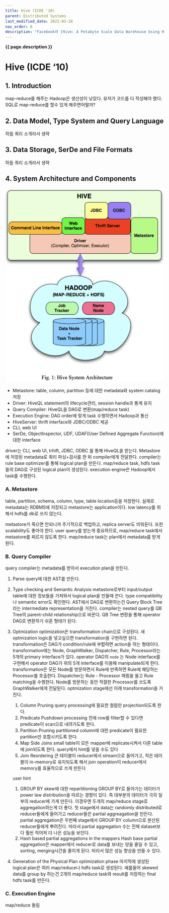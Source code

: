 ```yaml
---
title: Hive (ICDE '10)
parent: Distributed Systems
last_modified_date: 2022-03-28
nav_order: 8
description: "Facebook의 [Hive: A Petabyte Scale Data Warehouse Using Hadoop (ICDE '10)](http://infolab.stanford.edu/~ragho/hive-icde2010.pdf) 을 번역한 글 입니다."
---
```

**{{ page.description }}**

# Hive (ICDE ‘10)

## 1. Introduction

map-reduce를 해주는 Hadoop은 생산성이 낮았다. 유저가 코드를 다 작성해야 했다. SQL로 map-reduce를 할수 있게 해주면어떨까?

## 2. Data Model, Type System and Query Language

하둡 쿼리 소개라서 생략

## 3. Data Storage, SerDe and File Formats

하둡 쿼리 소개라서 생략

## 4. System Architecture and Components

![hive system architecture](hive/Untitled.png)

- Metastore: table, column, partition 등에 대한 metadata와 system catalog 저장
- Driver: HiveQL statement의 lifecycle관리, session handle과 통계 유지
- Query Compiler: HiveQL을 DAG로 변환(map/reduce task)
- Execution Engine: DAG order에 맞게 task 수행하면서 Hadoop과 통신
- HiveServer: thrift interface와 JDBC/ODBC 제공
- CLI, web UI
- SerDe, ObjectInspector, UDF, UDAF(User Defined Aggregate Function)에 대한 interface

driver는 CLI, web UI, trhift, JDBC, ODBC 를 통해 HiveQL을 받는다. Metastore에 저장된 metadata로 쿼리 파싱+검사를 한 뒤 compiler에게 전달한다. compiler는 rule base optimizer를 통해 logical plan을 만든다. map/reduce task, hdfs task들의 DAG로 구성된 logical plan이 생성된다. execution engine은 Hadoop에서 task를 수행한다.

### A. Metastore

table, partition, schema, column, type, table location등을 저장한다. 실제로 metadata는 RDBMS에 저장되고 metastore는 application이다. low latency를 위해서 hdfs를 db로 쓰지 않는다.

metastore가 죽으면 안되니까 주기적으로 백업하고, replica server도 띄워둔다. 또한 scalability도 좋아야 한다. user query를 받는게 중요하므로, map/reduce task에서 metastore를 찌르지 않도록 한다. map/reduce task는 plan에서 metadata를 받게 된다.

### B. Query Compiler

query compiler는 metadata를 받아서 execution plan을 만든다.

1. Parse
query에 대한 AST를 만든다.
2. Type checking and Semantic Analysis
metastore로부터 input/output table에 대한 정보들을 가져와서 logical plan을 만들때 쓴다. type compatibility나 semantic error도 확인한다. AST에서 DAG로 변환하는건 Query Block Tree라는 intermediate representation을 거친다. compiler는 nested query를 QB Tree의 parent-child relationship으로 바꾼다. QB Tree 변환을 통해 operator DAG로 변환하기 쉬훈 형태가 된다.
3. Optmization
optimization은 transformation chain으로 구성된다. 새 optmization logic을 넣고싶으면 transformation을 구현하면 된다. transformation은 DAG가 condition/rule에 부합하면 action을 하는 형태이다. transformation에는 Node, GraphWalker, Dispatcher, Rule, Processor라는 5개의 primary interface가 있다. operator DAG의 `node` 는 Node interface를 구현해서 operator DAG가 위의 5개 interface를 이용해 manipulate되게 한다.
transformation은 모든 Node를 방문하면서 Rule에 만족하면 Rule에 해당하는 Processor를 호출한다. Dispatcher는 Rule - Processor 매핑을 들고 Rule matching을 수행한다. Node를 방문하는 동안 적절한 Processor를 쓰도록 GraphWalker에게 전달된다.
optmization stage에선 아래 transformation을 거친다.
    1. Column Pruning
    query processing에 필요한 컬럼만 projection되도록 한다.
    2. Predicate Pushdown
    processing 전에 row를 filter할 수 있다면 predicate이 scan으로 내려가도록 한다.
    3. Partition Pruning
    partitioned column에 대한 predicate이 필요한 partition만 포함시키도록 한다.
    4. Map Side Joins
    small table이 모든 mapper에 replicate시켜서 다른 table에 join되도록 한다.
    query에서 hint를 넣을 수도 있다
    5. Join Reordering
    큰 테이블이 reducer에서 stream으로 들어가고, 작은 테이블이 in-memory로 유지되도록 해서 join operation이 reducer에서 memory를 효율적으로 쓰게 만든다

    user hint

    1. GROUP BY skew에 대한 repartitioning
    GROUP BY로 들어가는 데이터가 power law distribution을 따르는 경향이 있다. 즉 대부분의 데이터가 극히 일부의 reducer에 가게 만든다. 이경우엔 두개의 map/reduce stage로 aggregation하는게 더 좋다. 첫 stage에서 data는 randomly distributed로 reducer들에게 들어가고 reducer들은 partial aggreagation을 만든다. partial aggregation은 두번째 stage에서 GROUP BY column으로 분산된 reducer들에게 뿌려진다. 따라서 partial aggregation 수는 전체 dataset보다 훨씬 적어져 더 나은 성능을 보인다.
    2. Hash based partial aggregations in the mappers
    Hash base partial aggregation은 mapper에서 reducer로 data를 보내는 양을 줄일 수 있고, sorting, merging시간을 줄이게 된다. 따라서 많은 성능 향상을 만들 수 있다.
4. Generation of the Physical Plan
optimization phase 마지막에 생성된 logical plan은 여러 map/reduce나 hdfs task로 생성된다. 예를들어 skewed data를 group by 하는건 2개의 map/reduce task와 result를 저장하는 final hdfs task를 만든다.

### C. Execution Engine

map/reduce 돌림